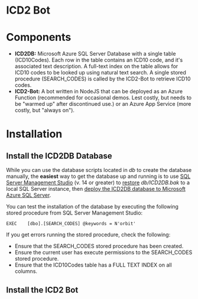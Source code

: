 # ICD2 Bot

# Components

* **ICD2DB:** Microsoft Azure SQL Server Database with a single table (ICD10Codes). Each row in the table contains an ICD10 code, and it's associated text description. A full-text index on the table allows for ICD10 codes to be looked up using natural text search. A single stored procedure (SEARCH_CODES) is called by the ICD2-Bot to retrieve ICD10 codes.
* **ICD2-Bot:** A bot written in NodeJS that can be deployed as an Azure Function (recommended for occasional demos. Lest costly, but needs to be "warmed up" after discontinued use.) or an Azure App Service (more costly, but "always on").

# Installation

## Install the ICD2DB Database

While you can use the database scripts located in *db* to create the database manually, the **easiest** way to get the database up and running is to use [SQL Server Management Studio](https://docs.microsoft.com/en-us/sql/ssms/download-sql-server-management-studio-ssms?tview=sql-server-2017) (v. 14 or greater) to [restore](https://docs.microsoft.com/en-us/sql/relational-databases/backup-restore/restore-a-database-backup-using-ssms?view=sql-server-2017) *db/ICD2DB.bak* to a local SQL Server instance, then [deploy the ICD2DB database to Microsoft Azure SQL Server](https://docs.microsoft.com/en-us/azure/sql-database/sql-database-cloud-migrate). 

You can test the installation of the database by executing the following stored procedure from SQL Server Management Studio:

```
EXEC	[dbo].[SEARCH_CODES] @keywords = N'orbit'
```

If you get errors running the stored procedure, check the following:

* Ensure that the SEARCH_CODES stored procedure has been created.
* Ensure the current user has execute permissions to the SEARCH_CODES stored procedure.
* Ensure that the ICD10Codes table has a FULL TEXT INDEX on all columns.

## Install the ICD2 Bot

